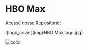 # HBO Max

[Acesse nosso Repositório!](https://github.com/Requisitos-de-Software/2025.2-Grupo05.git)


![logo_cover](img/HBO Max logo.jpg)


![color](#ffffff)
